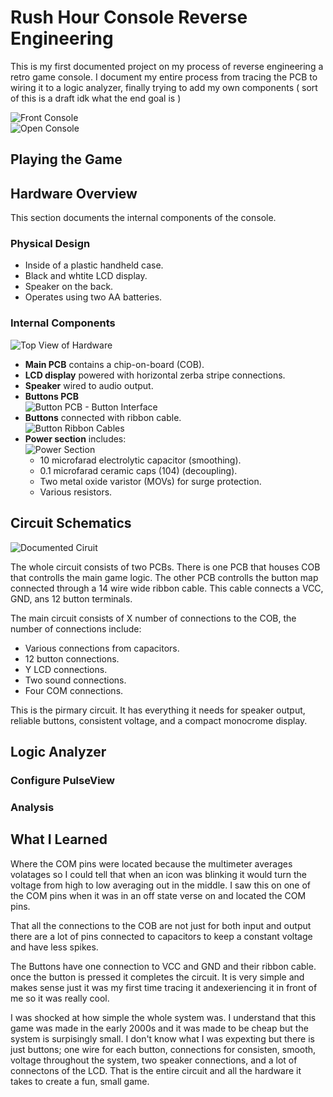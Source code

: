 # Rush Hour Console Reverse Engineering

This is my first documented project on my process of reverse engineering a retro game console. I 
document my entire process from tracing the PCB to wiring it to a logic analyzer, finally trying to 
add my own components ( sort of this is a draft idk what the end goal is )  

![Front Console](./Assets/Front_Console.jpg)  
![Open Console](./Assets/Open_Console.jpg)  

## Playing the Game

## Hardware Overview

This section documents the internal components of the console.

### Physical Design

- Inside of a plastic handheld case.
- Black and whtite LCD display.
- Speaker on the back.
- Operates using two AA batteries.

### Internal Components

![Top View of Hardware](./Assets/Top_View_Hardware.jpg)

- **Main PCB** contains a chip-on-board (COB).
- **LCD display** powered with horizontal zerba stripe connections.
- **Speaker** wired to audio output.
- **Buttons PCB**  
![Button PCB - Button Interface](./Assets/Button_Interface.jpg)
- **Buttons** connected with ribbon cable.  
![Button Ribbon Cables](./Assets/Button_Ribbon_Cables.jpg)
- **Power section** includes:  
![Power Section](./Assets/Power_Section.jpg)
    - 10 microfarad electrolytic capacitor (smoothing).
    - 0.1 microfarad ceramic caps (104) (decoupling).
    - Two metal oxide varistor (MOVs) for surge protection.
    - Various resistors.

## Circuit Schematics

![Documented Ciruit](./Docs/Whole_Circuit_Trace.jpg)

The whole circuit consists of two PCBs. There is one PCB that houses COB that controlls the main game logic. The
other PCB controlls the button map connected through a 14 wire wide ribbon cable. This cable connects a VCC, GND, ans 12 button terminals.  

The main circuit consists of X number of connections to the COB, the number of connections include:
- Various connections from capacitors.
- 12 button connections.
- Y LCD connections.
- Two sound connections.
- Four COM connections.

This is the pirmary circuit. It has everything it needs for speaker output, reliable buttons, consistent voltage, and a compact monocrome
display.

## Logic Analyzer

### Configure PulseView

### Analysis

## What I Learned

Where the COM pins were located because the multimeter averages volatages so I could tell that when an icon was blinking 
it would turn the voltage from high to low averaging out in the middle. I saw this on one of the COM pins when it was in an off
state verse on and located the COM pins.

That all the connections to the COB are not just for both input and output there are a lot of pins connected to capacitors to
keep a constant voltage and have less spikes.

The Buttons have one connection to VCC and GND and their ribbon cable. once the button is pressed it completes the circuit.
It is very simple and makes sense just it was my first time tracing it andexeriencing it in front of me so it was really cool.

I was shocked at how simple the whole system was. I understand that this game was made in the early 2000s and it was made to be
cheap but the system is surpisingly small. I don't know what I was expexting but there is just buttons; one wire for each button,
connections for consisten, smooth, voltage throughout the system, two speaker connections, and a lot of connectons of the LCD. That
is the entire circuit and all the hardware it takes to create a fun, small game.
